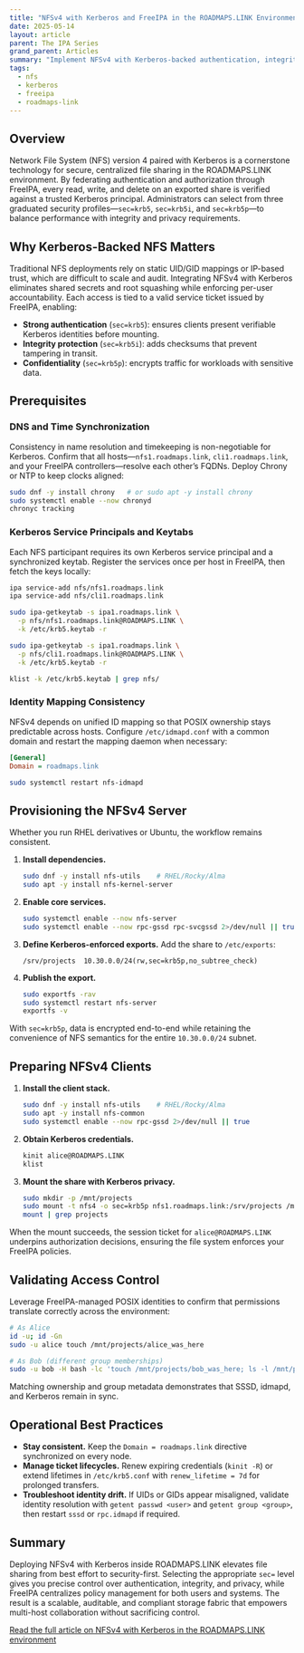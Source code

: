 ```yaml
---
title: "NFSv4 with Kerberos and FreeIPA in the ROADMAPS.LINK Environment"
date: 2025-05-14
layout: article
parent: The IPA Series
grand_parent: Articles
summary: "Implement NFSv4 with Kerberos-backed authentication, integrity, and privacy using FreeIPA across the ROADMAPS.LINK infrastructure."
tags:
  - nfs
  - kerberos
  - freeipa
  - roadmaps-link
---
```


## Overview

Network File System (NFS) version 4 paired with Kerberos is a cornerstone technology for secure, centralized file sharing in the ROADMAPS.LINK environment. By federating authentication and authorization through FreeIPA, every read, write, and delete on an exported share is verified against a trusted Kerberos principal. Administrators can select from three graduated security profiles—`sec=krb5`, `sec=krb5i`, and `sec=krb5p`—to balance performance with integrity and privacy requirements.

## Why Kerberos-Backed NFS Matters

Traditional NFS deployments rely on static UID/GID mappings or IP-based trust, which are difficult to scale and audit. Integrating NFSv4 with Kerberos eliminates shared secrets and root squashing while enforcing per-user accountability. Each access is tied to a valid service ticket issued by FreeIPA, enabling:

- **Strong authentication** (`sec=krb5`): ensures clients present verifiable Kerberos identities before mounting.
- **Integrity protection** (`sec=krb5i`): adds checksums that prevent tampering in transit.
- **Confidentiality** (`sec=krb5p`): encrypts traffic for workloads with sensitive data.

## Prerequisites

### DNS and Time Synchronization

Consistency in name resolution and timekeeping is non-negotiable for Kerberos. Confirm that all hosts—`nfs1.roadmaps.link`, `cli1.roadmaps.link`, and your FreeIPA controllers—resolve each other’s FQDNs. Deploy Chrony or NTP to keep clocks aligned:

```bash
sudo dnf -y install chrony   # or sudo apt -y install chrony
sudo systemctl enable --now chronyd
chronyc tracking
```

### Kerberos Service Principals and Keytabs

Each NFS participant requires its own Kerberos service principal and a synchronized keytab. Register the services once per host in FreeIPA, then fetch the keys locally:

```bash
ipa service-add nfs/nfs1.roadmaps.link
ipa service-add nfs/cli1.roadmaps.link

sudo ipa-getkeytab -s ipa1.roadmaps.link \
  -p nfs/nfs1.roadmaps.link@ROADMAPS.LINK \
  -k /etc/krb5.keytab -r

sudo ipa-getkeytab -s ipa1.roadmaps.link \
  -p nfs/cli1.roadmaps.link@ROADMAPS.LINK \
  -k /etc/krb5.keytab -r

klist -k /etc/krb5.keytab | grep nfs/
```

### Identity Mapping Consistency

NFSv4 depends on unified ID mapping so that POSIX ownership stays predictable across hosts. Configure `/etc/idmapd.conf` with a common domain and restart the mapping daemon when necessary:

```ini
[General]
Domain = roadmaps.link
```

```bash
sudo systemctl restart nfs-idmapd
```

## Provisioning the NFSv4 Server

Whether you run RHEL derivatives or Ubuntu, the workflow remains consistent.

1. **Install dependencies.**
   ```bash
   sudo dnf -y install nfs-utils    # RHEL/Rocky/Alma
   sudo apt -y install nfs-kernel-server
   ```
2. **Enable core services.**
   ```bash
   sudo systemctl enable --now nfs-server
   sudo systemctl enable --now rpc-gssd rpc-svcgssd 2>/dev/null || true
   ```
3. **Define Kerberos-enforced exports.** Add the share to `/etc/exports`:
   ```
   /srv/projects  10.30.0.0/24(rw,sec=krb5p,no_subtree_check)
   ```
4. **Publish the export.**
   ```bash
   sudo exportfs -rav
   sudo systemctl restart nfs-server
   exportfs -v
   ```

With `sec=krb5p`, data is encrypted end-to-end while retaining the convenience of NFS semantics for the entire `10.30.0.0/24` subnet.

## Preparing NFSv4 Clients

1. **Install the client stack.**
   ```bash
   sudo dnf -y install nfs-utils    # RHEL/Rocky/Alma
   sudo apt -y install nfs-common
   sudo systemctl enable --now rpc-gssd 2>/dev/null || true
   ```
2. **Obtain Kerberos credentials.**
   ```bash
   kinit alice@ROADMAPS.LINK
   klist
   ```
3. **Mount the share with Kerberos privacy.**
   ```bash
   sudo mkdir -p /mnt/projects
   sudo mount -t nfs4 -o sec=krb5p nfs1.roadmaps.link:/srv/projects /mnt/projects
   mount | grep projects
   ```

When the mount succeeds, the session ticket for `alice@ROADMAPS.LINK` underpins authorization decisions, ensuring the file system enforces your FreeIPA policies.

## Validating Access Control

Leverage FreeIPA-managed POSIX identities to confirm that permissions translate correctly across the environment:

```bash
# As Alice
id -u; id -Gn
sudo -u alice touch /mnt/projects/alice_was_here

# As Bob (different group memberships)
sudo -u bob -H bash -lc 'touch /mnt/projects/bob_was_here; ls -l /mnt/projects'
```

Matching ownership and group metadata demonstrates that SSSD, idmapd, and Kerberos remain in sync.

## Operational Best Practices

- **Stay consistent.** Keep the `Domain = roadmaps.link` directive synchronized on every node.
- **Manage ticket lifecycles.** Renew expiring credentials (`kinit -R`) or extend lifetimes in `/etc/krb5.conf` with `renew_lifetime = 7d` for prolonged transfers.
- **Troubleshoot identity drift.** If UIDs or GIDs appear misaligned, validate identity resolution with `getent passwd <user>` and `getent group <group>`, then restart `sssd` or `rpc.idmapd` if required.

## Summary

Deploying NFSv4 with Kerberos inside ROADMAPS.LINK elevates file sharing from best effort to security-first. Selecting the appropriate `sec=` level gives you precise control over authentication, integrity, and privacy, while FreeIPA centralizes policy management for both users and systems. The result is a scalable, auditable, and compliant storage fabric that empowers multi-host collaboration without sacrificing control.

[Read the full article on NFSv4 with Kerberos in the ROADMAPS.LINK environment](https://roadmaps.link/articles/nfsv4-kerberos-freeipa-roadmaps-link)

